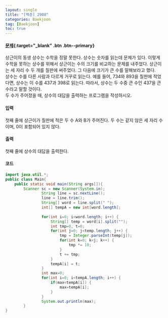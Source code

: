 ```yaml
---
layout: single
title: "[백준] 2908"
categories: Baekjoon
tag: [Baekjoon]
toc: true
---
```


#### [문제](https://www.acmicpc.net/problem/2908){:target="\_blank" .btn .btn--primary}
상근이의 동생 상수는 수학을 정말 못한다. 상수는 숫자를 읽는데 문제가 있다. 이렇게 수학을 못하는 상수를 위해서 상근이는 수의 크기를 비교하는 문제를 내주었다. 상근이는 세 자리 수 두 개를 칠판에 써주었다. 그 다음에 크기가 큰 수를 말해보라고 했다.  
상수는 수를 다른 사람과 다르게 거꾸로 읽는다. 예를 들어, 734와 893을 칠판에 적었다면, 상수는 이 수를 437과 398로 읽는다. 따라서, 상수는 두 수중 큰 수인 437을 큰 수라고 말할 것이다.  
두 수가 주어졌을 때, 상수의 대답을 출력하는 프로그램을 작성하시오.

#### 입력
첫째 줄에 상근이가 칠판에 적은 두 수 A와 B가 주어진다. 두 수는 같지 않은 세 자리 수이며, 0이 포함되어 있지 않다.

#### 출력
첫째 줄에 상수의 대답을 출력한다.

#### 코드
```java
import java.util.*;
public class Main{
	public static void main(String args[]){
		Scanner sc = new Scanner(System.in);
                String line = sc.nextLine();
                line = line.trim();
                String[] word = line.split(" ");
                int[] tempA = new int[word.length];
                
                for(int i=0; i<word.length; i++) {
                    String[] temp = word[i].split("");
                    int tmp=0, t=0;
                    for(int j=0; j<temp.length; j++) {
                        tmp = Integer.parseInt(temp[j]);
                        for(int k=0; k<j; k++) {
                            tmp *= 10;
                        }
                        t += tmp;
                    }
                    tempA[i] = t;
                }
                int max=0;
                for(int i=0; i<tempA.length; i++) {
                    if(max<tempA[i]) {
                        max=tempA[i];
                    }
                }
                System.out.println(max);
        }
}
```
